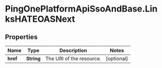 # PingOnePlatformApiSsoAndBase.LinksHATEOASNext

## Properties

Name | Type | Description | Notes
------------ | ------------- | ------------- | -------------
**href** | **String** | The URI of the resource. | [optional] 


